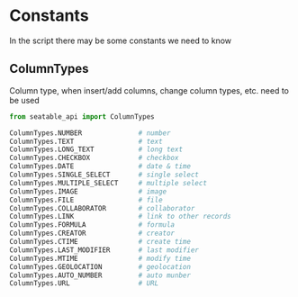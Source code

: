 # Constants

In the script there may be some constants we need to know

## ColumnTypes

Column type, when insert/add columns, change column types, etc. need to be used

```python
from seatable_api import ColumnTypes

ColumnTypes.NUMBER              # number
ColumnTypes.TEXT                # text
ColumnTypes.LONG_TEXT           # long text
ColumnTypes.CHECKBOX            # checkbox
ColumnTypes.DATE                # date & time
ColumnTypes.SINGLE_SELECT       # single select
ColumnTypes.MULTIPLE_SELECT     # multiple select
ColumnTypes.IMAGE               # image
ColumnTypes.FILE                # file
ColumnTypes.COLLABORATOR        # collaborator
ColumnTypes.LINK                # link to other records
ColumnTypes.FORMULA             # formula
ColumnTypes.CREATOR             # creator
ColumnTypes.CTIME               # create time
ColumnTypes.LAST_MODIFIER       # last modifier
ColumnTypes.MTIME               # modify time
ColumnTypes.GEOLOCATION         # geolocation
ColumnTypes.AUTO_NUMBER         # auto munber
ColumnTypes.URL                 # URL
```
